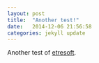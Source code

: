 ```yaml
---
layout: post
title:  "Another test!"
date:   2014-12-06 21:56:58
categories: jekyll update
---
```

Another test of [etresoft].

[etresoft]:      http://etresoft.com
